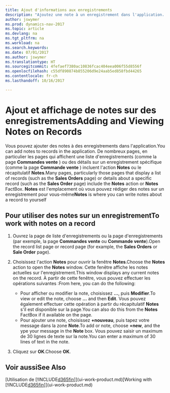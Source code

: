 ```yaml
---
title: Ajout d'informations aux enregistrements
description: "Ajoutez une note à un enregistrement dans l'application. Par exemple, si vous disposez d'informations supplémentaires sur une commande vente qui ne correspondent à aucun des champs de la commande vente, vous pouvez rédiger une procédure."
author: jswymer
ms.prod: dynamics-nav-2017
ms.topic: article
ms.devlang: na
ms.tgt_pltfrm: na
ms.workload: na
ms.search.keywords: 
ms.date: 07/01/2017
ms.author: jswymer
ms.translationtype: HT
ms.sourcegitcommit: 4fefaef7380ac10836fcac404eea006f55d8556f
ms.openlocfilehash: c55df890874b855206d9e24aab5ed858fbd44265
ms.contentlocale: fr-ch
ms.lasthandoff: 10/16/2017

---
```

# <a name="adding-and-viewing-notes-on-records"></a><span data-ttu-id="fe74f-104">Ajout et affichage de notes sur des enregistrements</span><span class="sxs-lookup"><span data-stu-id="fe74f-104">Adding and Viewing Notes on Records</span></span>
 <span data-ttu-id="fe74f-105">Vous <!--OnPrem and your colleagues -->pouvez ajouter des notes à des enregistrements dans l'application.</span><span class="sxs-lookup"><span data-stu-id="fe74f-105">You <!--OnPrem and your colleagues -->can add notes to records in the application.</span></span> <span data-ttu-id="fe74f-106">De nombreux pages, en particulier les pages qui affichent une liste d'enregistrements (comme la page **Commandes vente** ) ou des détails sur un enregistrement spécifique (comme la page **Commande vente** ) incluent l'action **Notes** ou le récapitulatif **Notes**.</span><span class="sxs-lookup"><span data-stu-id="fe74f-106">Many pages, particularly those pages that display a list of records (such as the **Sales Orders** page) or details about a specific record (such as the **Sales Order** page) include the **Notes** action or **Notes** FactBox.</span></span> <span data-ttu-id="fe74f-107">**Notes** est l'emplacement où vous pouvez rédiger des notes sur un enregistrement pour vous-même<!--OnPrem or others, and where you can view notes to you from others. For example, a note could be a general comment or processing instruction to your colleague, who can then respond to your note using their own **Notes**. Or, your colleague can add a note that gives you extra information about a sales order that is not covered by the information on the sales order. These notes and correspondences will follow the record as it is processed in the company.--></span><span class="sxs-lookup"><span data-stu-id="fe74f-107">**Notes** is where you can write notes about a record to yourself<!--OnPrem or others, and where you can view notes to you from others. For example, a note could be a general comment or processing instruction to your colleague, who can then respond to your note using their own **Notes**. Or, your colleague can add a note that gives you extra information about a sales order that is not covered by the information on the sales order. These notes and correspondences will follow the record as it is processed in the company.--></span></span>

<!--OnPrem
> [!NOTE]  
>  You can only select one recipient of the note.-->  
  
## <a name="to-work-with-notes-on-a-record"></a><span data-ttu-id="fe74f-108">Pour utiliser des notes sur un enregistrement</span><span class="sxs-lookup"><span data-stu-id="fe74f-108">To work with notes on a record</span></span> 
  
1.  <span data-ttu-id="fe74f-109">Ouvrez la page de liste d'enregistrements ou la page d'enregistrements (par exemple, la page **Commandes vente** ou **Commande vente**).</span><span class="sxs-lookup"><span data-stu-id="fe74f-109">Open the record list page or record page (for example, the **Sales Orders** or **Sale Order** page).</span></span>  
  
    <!-- If **Notes** is not visible on the page, then you can customize the page to display the Notes FactBox. -->
  
2.  <span data-ttu-id="fe74f-110">Choisissez l'action **Notes** pour ouvrir la fenêtre **Notes**.</span><span class="sxs-lookup"><span data-stu-id="fe74f-110">Choose the **Notes** action to open the **Notes** window.</span></span> <span data-ttu-id="fe74f-111">Cette fenêtre affiche les notes actuelles sur l'enregistrement.</span><span class="sxs-lookup"><span data-stu-id="fe74f-111">This window displays any current notes on the record.</span></span> <span data-ttu-id="fe74f-112">À partir de cette fenêtre, vous pouvez effectuer les opérations suivantes :</span><span class="sxs-lookup"><span data-stu-id="fe74f-112">From here, you can do the following:</span></span>

    -   <span data-ttu-id="fe74f-113">Pour afficher ou modifier la note, choisissez **…**, puis **Modifier**.</span><span class="sxs-lookup"><span data-stu-id="fe74f-113">To view or edit the note, choose **...** and then **Edit**.</span></span> <span data-ttu-id="fe74f-114">Vous pouvez également effectuer cette opération à partir du récapitulatif **Notes** s'il est disponible sur la page.</span><span class="sxs-lookup"><span data-stu-id="fe74f-114">You can also do this from the **Notes** FactBox if it available on the page.</span></span>
    -   <span data-ttu-id="fe74f-115">Pour ajouter une note, choisissez **+nouveau**, puis tapez votre message dans la zone **Note**.</span><span class="sxs-lookup"><span data-stu-id="fe74f-115">To add or note, choose **+new**, and the ype your message in the **Note** box.</span></span> <span data-ttu-id="fe74f-116">Vous pouvez saisir un maximum de 30 lignes de texte sur la note.</span><span class="sxs-lookup"><span data-stu-id="fe74f-116">You can enter a maximum of 30 lines of text in the note.</span></span> 
  
<!-- 5.  In the **To** field, enter a user ID (your own or someone else’s) to indicate who the note is for.  
  
6.  Select the **Notify** field if you want to send a notification to the user in the **To** field. 
  
     If **Notify** is selected, the note will be sent as a notification to the user's **My Notifications** on the Role Center.  -->
  
3.  <span data-ttu-id="fe74f-117">Cliquez sur **OK**.</span><span class="sxs-lookup"><span data-stu-id="fe74f-117">Choose **OK**.</span></span>  

## <a name="see-also"></a><span data-ttu-id="fe74f-118">Voir aussi</span><span class="sxs-lookup"><span data-stu-id="fe74f-118">See Also</span></span>
<span data-ttu-id="fe74f-119">[Utilisation de [!INCLUDE[d365fin](includes/d365fin_md.md)]](ui-work-product.md)</span><span class="sxs-lookup"><span data-stu-id="fe74f-119">[Working with [!INCLUDE[d365fin](includes/d365fin_md.md)]](ui-work-product.md)</span></span>  
